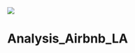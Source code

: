<img src="https://raw.githubusercontent.com/DaaviidOC/Analysis_Airbnb_LA/main/files/que-ver.avif" />

# Analysis_Airbnb_LA
 
